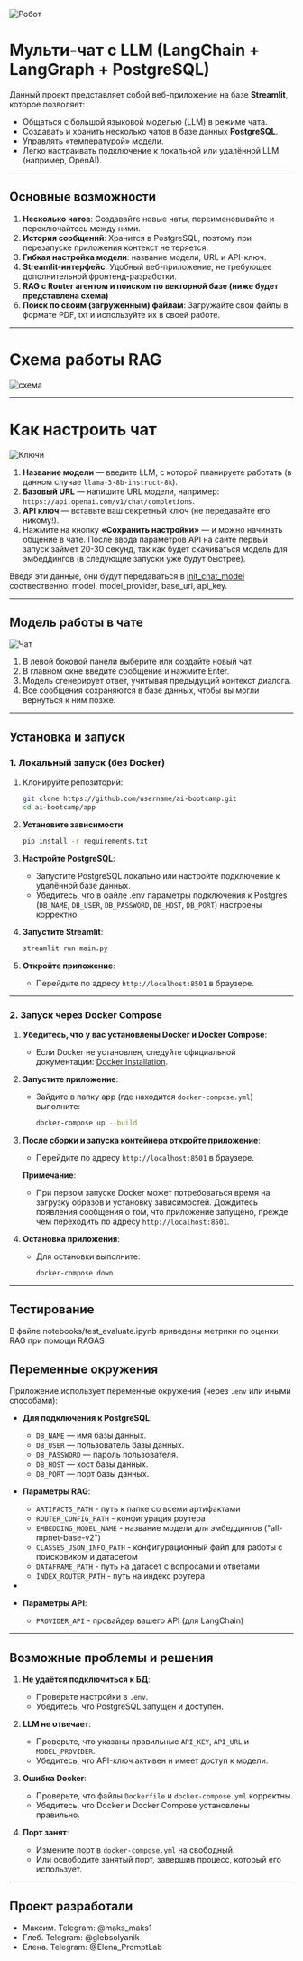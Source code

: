 ![Робот](images/Робот.png)

# Мульти-чат с LLM (LangChain + LangGraph + PostgreSQL)

Данный проект представляет собой веб-приложение на базе **Streamlit**, которое позволяет:
- Общаться с большой языковой моделью (LLM) в режиме чата.
- Создавать и хранить несколько чатов в базе данных **PostgreSQL**.
- Управлять «температурой» модели.
- Легко настраивать подключение к локальной или удалённой LLM (например, OpenAI).

---
## Основные возможности

1. **Несколько чатов**: Создавайте новые чаты, переименовывайте и переключайтесь между ними.
2. **История сообщений**: Хранится в PostgreSQL, поэтому при перезапуске приложения контекст не теряется.
3. **Гибкая настройка модели**: название модели, URL и API-ключ.
4. **Streamlit-интерфейс**: Удобный веб-приложение, не требующее дополнительной фронтенд-разработки.
5. **RAG с Router агентом и поиском по векторной базе (ниже будет представлена схема)**
6. **Поиск по своим (загруженным) файлам**: Загружайте свои файлы в формате PDF, txt и используйте их в своей работе.

---
# Схема работы RAG

![схема](images/схема1.jpg)


---
# Как настроить чат

![Ключи](images/Ключи.png)

1. **Название модели** — введите LLM, с которой планируете работать (в данном случае `llama-3-8b-instruct-8k`).
2. **Базовый URL** — напишите URL модели, например: `https://api.openai.com/v1/chat/completions`.
3. **API ключ** — вставьте ваш секретный ключ (не передавайте его никому!).
4. Нажмите на кнопку **«Сохранить настройки»** — и можно начинать общение в чате. 
   После ввода параметров API на сайте первый запуск займет 20-30 секунд, так как 
   будет скачиваться модель для эмбеддингов (в следующие запуски уже будут быстрее).

Введя эти данные, они будут передаваться в [init_chat_model](https://python.langchain.com/api_reference/langchain/chat_models/langchain.chat_models.base.init_chat_model.html)
соотвественно: model, model_provider, base_url, api_key.

---
## Модель работы в чате

![Чат](images/Чат.png)

1. В левой боковой панели выберите или создайте новый чат.
2. В главном окне введите сообщение и нажмите Enter.
3. Модель сгенерирует ответ, учитывая предыдущий контекст диалога.
4. Все сообщения сохраняются в базе данных, чтобы вы могли вернуться к ним позже.

---
## Установка и запуск

### 1. Локальный запуск (без Docker)

1. Клонируйте репозиторий:
   ```bash
   git clone https://github.com/username/ai-bootcamp.git
   cd ai-bootcamp/app


2. **Установите зависимости**:
   ```bash
   pip install -r requirements.txt
   ```

3. **Настройте PostgreSQL**:
   - Запустите PostgreSQL локально или настройте подключение к удалённой базе данных.
   - Убедитесь, что в файле .env параметры подключения к Postgres (`DB_NAME`, `DB_USER`, `DB_PASSWORD`, `DB_HOST`, `DB_PORT`) настроены корректно.

4. **Запустите Streamlit**:
   ```bash
   streamlit run main.py
   ```

5. **Откройте приложение**:
   - Перейдите по адресу `http://localhost:8501` в браузере.

---

### 2. Запуск через Docker Compose

1. **Убедитесь, что у вас установлены Docker и Docker Compose**:
   - Если Docker не установлен, следуйте официальной документации: [Docker Installation](https://docs.docker.com/get-docker/).

2. **Запустите приложение**:
   - Зайдите в папку app (где находится `docker-compose.yml`) выполните:
     ```bash
     docker-compose up --build
     ```

3. **После сборки и запуска контейнера откройте приложение**:
   - Перейдите по адресу `http://localhost:8501` в браузере.
   
   **Примечание**: 
   - При первом запуске Docker может потребоваться время на загрузку
   образов и установку зависимостей. Дождитесь появления сообщения о том, 
   что приложение запущено, прежде чем переходить по адресу `http://localhost:8501`.
   
4. **Остановка приложения**:
   - Для остановки выполните:
     ```bash
     docker-compose down
     ```
---

## Тестирование

В файле notebooks/test_evaluate.ipynb приведены метрики по оценки RAG при помощи RAGAS

## Переменные окружения

Приложение использует переменные окружения (через `.env` или иными способами):

- **Для подключения к PostgreSQL**:
  - `DB_NAME` — имя базы данных.
  - `DB_USER` — пользователь базы данных.
  - `DB_PASSWORD` — пароль пользователя.
  - `DB_HOST` — хост базы данных.
  - `DB_PORT` — порт базы данных.

- **Параметры RAG**:
  - `ARTIFACTS_PATH` - путь к папке со всеми артифактами
  - `ROUTER_CONFIG_PATH` - конфигурация роутера
  - `EMBEDDING_MODEL_NAME` - название модели для эмбеддингов ("all-mpnet-base-v2")
  - `CLASSES_JSON_INFO_PATH` - конфигурационный файл для работы с поисковиком и датасетом
  - `DATAFRAME_PATH` - путь на датасет с вопросами и ответами
  - `INDEX_ROUTER_PATH` - путь на индекс роутера
- 
- **Параметры API**:
  - `PROVIDER_API` - провайдер вашего API (для LangChain)

---
## Возможные проблемы и решения

1. **Не удаётся подключиться к БД**:
   - Проверьте настройки в `.env`.
   - Убедитесь, что PostgreSQL запущен и доступен.

2. **LLM не отвечает**:
   - Проверьте, что указаны правильные `API_KEY`, `API_URL` и `MODEL_PROVIDER`.
   - Убедитесь, что API-ключ активен и имеет доступ к модели.

3. **Ошибка Docker**:
   - Проверьте, что файлы `Dockerfile` и `docker-compose.yml` корректны.
   - Убедитесь, что Docker и Docker Compose установлены правильно.

4. **Порт занят**:
   - Измените порт в `docker-compose.yml` на свободный.
   - Или освободите занятый порт, завершив процесс, который его использует.
---
## Проект разработали

 - Максим. Telegram: @maks_maks1
 - Глеб. Telegram: @glebsolyanik
 - Елена. Telegram: @Elena_PromptLab




